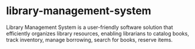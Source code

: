 # library-management-system
Library Management System is a user-friendly software solution that efficiently organizes library resources, enabling librarians to catalog books, track inventory, manage borrowing, search for books, reserve items.
